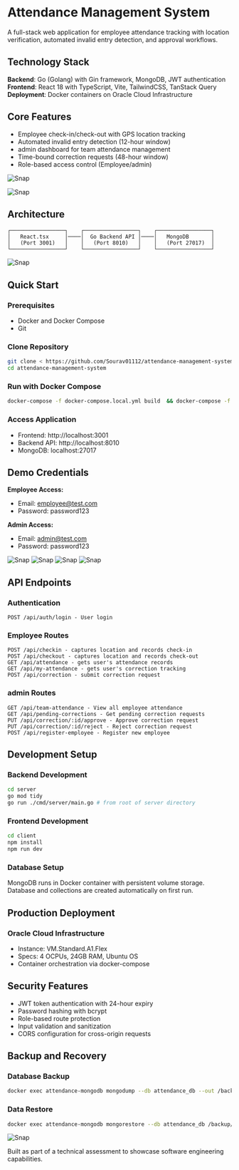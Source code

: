 # Attendance Management System

A full-stack web application for employee attendance tracking with location verification, automated invalid entry detection, and approval workflows.

## Technology Stack

**Backend**: Go (Golang) with Gin framework, MongoDB, JWT authentication  
**Frontend**: React 18 with TypeScript, Vite, TailwindCSS, TanStack Query  
**Deployment**: Docker containers on Oracle Cloud Infrastructure

## Core Features

- Employee check-in/check-out with GPS location tracking
- Automated invalid entry detection (12-hour window)
- admin dashboard for team attendance management
- Time-bound correction requests (48-hour window)
- Role-based access control (Employee/admin)


![Snap](assets/login1.png)


![Snap](assets/login2.png)



## Architecture

```
┌─────────────────┐    ┌─────────────────┐    ┌─────────────────┐
│   React.tsx     │────│  Go Backend API │────│   MongoDB       │
│   (Port 3001)   │    │   (Port 8010)   │    │   (Port 27017)  │
└─────────────────┘    └─────────────────┘    └─────────────────┘
```

![Snap](assets/arch.png)


## Quick Start

### Prerequisites
- Docker and Docker Compose
- Git

### Clone Repository
```bash
git clone < https://github.com/Sourav01112/attendance-management-system.git >
cd attendance-management-system
```


### Run with Docker Compose
```bash
docker-compose -f docker-compose.local.yml build  && docker-compose -f docker-compose.local.yml up
```

### Access Application
- Frontend: http://localhost:3001
- Backend API: http://localhost:8010
- MongoDB: localhost:27017

## Demo Credentials

**Employee Access:**
- Email: employee@test.com
- Password: password123

**Admin Access:**
- Email: admin@test.com
- Password: password123


![Snap](assets/employee.png)
![Snap](assets/admin1.png)
![Snap](assets/admin2.png)
![Snap](assets/admin3.png)

## API Endpoints

### Authentication
```
POST /api/auth/login - User login
```

### Employee Routes
```
POST /api/checkin - captures location and records check-in
POST /api/checkout - captures location and records check-out
GET /api/attendance - gets user's attendance records
GET /api/my-attendance - gets user's correction tracking 
POST /api/correction - submit correction request
```

### admin Routes
```
GET /api/team-attendance - View all employee attendance
GET /api/pending-corrections - Get pending correction requests
PUT /api/correction/:id/approve - Approve correction request
PUT /api/correction/:id/reject - Reject correction request
POST /api/register-employee - Register new employee
```

## Development Setup

### Backend Development
```bash
cd server
go mod tidy
go run ./cmd/server/main.go # from root of server directory
```

### Frontend Development
```bash
cd client
npm install
npm run dev
```

### Database Setup
MongoDB runs in Docker container with persistent volume storage. Database and collections are created automatically on first run.

## Production Deployment

### Oracle Cloud Infrastructure
- Instance: VM.Standard.A1.Flex
- Specs: 4 OCPUs, 24GB RAM, Ubuntu OS
- Container orchestration via docker-compose


## Security Features

- JWT token authentication with 24-hour expiry
- Password hashing with bcrypt
- Role-based route protection
- Input validation and sanitization
- CORS configuration for cross-origin requests



## Backup and Recovery

### Database Backup
```bash
docker exec attendance-mongodb mongodump --db attendance_db --out /backup
```

### Data Restore
```bash
docker exec attendance-mongodb mongorestore --db attendance_db /backup/attendance_db
```



![Snap](assets/philosophy.png)



Built as part of a technical assessment to showcase software engineering capabilities.